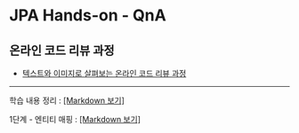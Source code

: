 # JPA Hands-on - QnA

## 온라인 코드 리뷰 과정
* [텍스트와 이미지로 살펴보는 온라인 코드 리뷰 과정](https://github.com/next-step/nextstep-docs/tree/master/codereview)
---
학습 내용 정리 : [[Markdown 보기]](./markdown/handson.md)

1단계 - 엔티티 매핑 : [[Markdown 보기]](./markdown/step01.md)

